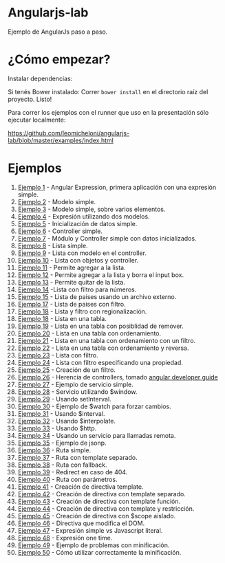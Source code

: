 Angularjs-lab
=============

Ejemplo de AngularJs paso a paso.


¿Cómo empezar?
=============

Instalar dependencias:

Si tenés Bower instalado:
Correr `bower install` en el directorio raíz del proyecto.
Listo!

Para correr los ejemplos con el runner que uso en la presentación sólo ejecutar localmente:

https://github.com/leomicheloni/angularjs-lab/blob/master/examples/index.html

Ejemplos
======

1. [Ejemplo 1](https://github.com/leomicheloni/angularjs-lab/blob/master/examples/ejemplo1) - Angular Expression, primera aplicación con una expresión simple.
2. [Ejemplo 2](https://github.com/leomicheloni/angularjs-lab/blob/master/examples/ejemplo2) - Modelo simple.
3. [Ejemplo 3](https://github.com/leomicheloni/angularjs-lab/blob/master/examples/ejemplo3) - Modelo simple, sobre varios elementos.
4. [Ejemplo 4](https://github.com/leomicheloni/angularjs-lab/blob/master/examples/ejemplo4) - Expresión utilizando dos modelos.
5. [Ejemplo 5](https://github.com/leomicheloni/angularjs-lab/blob/master/examples/ejemplo5) - Inicialización de datos simple.
6. [Ejemplo 6](https://github.com/leomicheloni/angularjs-lab/blob/master/examples/ejemplo6) - Controller simple.
7. [Ejemplo 7](https://github.com/leomicheloni/angularjs-lab/blob/master/examples/ejemplo7) - Módulo y Controller simple con datos inicializados.
8. [Ejemplo 8](https://github.com/leomicheloni/angularjs-lab/blob/master/examples/ejemplo8) - Lista simple.
9. [Ejemplo 9](https://github.com/leomicheloni/angularjs-lab/blob/master/examples/ejemplo9) - Lista con modelo en el controller.
10. [Ejemplo 10](https://github.com/leomicheloni/angularjs-lab/blob/master/examples/ejemplo10) - Lista con objetos y controller.
11. [Ejemplo 11](https://github.com/leomicheloni/angularjs-lab/blob/master/examples/ejemplo11) - Permite agregar a la lista.
12. [Ejemplo 12](https://github.com/leomicheloni/angularjs-lab/blob/master/examples/ejemplo12) - Permite agregar a la lista y borra el input box.
13. [Ejemplo 13](https://github.com/leomicheloni/angularjs-lab/blob/master/examples/ejemplo13) - Permite quitar de la lista.
14. [Ejemplo 14](https://github.com/leomicheloni/angularjs-lab/blob/master/examples/ejemplo14)  -Lista con filtro para números.
15. [Ejemplo 15](https://github.com/leomicheloni/angularjs-lab/blob/master/examples/ejemplo15/) - Lista de paises usando un archivo externo.
17. [Ejemplo 17](https://github.com/leomicheloni/angularjs-lab/blob/master/examples/ejemplo17/) - Lista de paises con filtro.
18. [Ejemplo 18](https://github.com/leomicheloni/angularjs-lab/blob/master/examples/ejemplo18/) - Lista y filtro con regionalización.
18. [Ejemplo 18](https://github.com/leomicheloni/angularjs-lab/blob/master/examples/ejemplo18/) - Lista en una tabla.
19. [Ejemplo 19](https://github.com/leomicheloni/angularjs-lab/blob/master/examples/ejemplo19/) - Lista en una tabla con posiblidad de remover.
20. [Ejemplo 20](https://github.com/leomicheloni/angularjs-lab/blob/master/examples/ejemplo20/) - Lista en una tabla con ordenamiento.
21. [Ejemplo 21](https://github.com/leomicheloni/angularjs-lab/blob/master/examples/ejemplo21/) - Lista en una tabla con ordenamiento con un filtro.
22. [Ejemplo 22](https://github.com/leomicheloni/angularjs-lab/blob/master/examples/ejemplo22/) - Lista en una tabla con ordenamiento y reversa.
23. [Ejemplo 23](https://github.com/leomicheloni/angularjs-lab/blob/master/examples/ejemplo23/) - Lista con filtro.
24. [Ejemplo 24](https://github.com/leomicheloni/angularjs-lab/blob/master/examples/ejemplo24/) - Lista con filtro especificando una propiedad.
25. [Ejemplo 25](https://github.com/leomicheloni/angularjs-lab/blob/master/examples/ejemplo25/) - Creación de un filtro.
26. [Ejemplo 26](https://github.com/leomicheloni/angularjs-lab/blob/master/examples/ejemplo26/) - Herencia de controllers, tomado [angular developer guide](https://docs.angularjs.org/guide/controller)
27. [Ejemplo 27](https://github.com/leomicheloni/angularjs-lab/blob/master/examples/ejemplo27/) - Ejemplo de servicio simple.
28. [Ejemplo 28](https://github.com/leomicheloni/angularjs-lab/blob/master/examples/ejemplo28/) - Servicio utilizando $window.
29. [Ejemplo 29](https://github.com/leomicheloni/angularjs-lab/blob/master/examples/ejemplo29/) - Usando setInterval.
30. [Ejemplo 30](https://github.com/leomicheloni/angularjs-lab/blob/master/examples/ejemplo30/) - Ejemplo de $watch para forzar cambios.
31. [Ejemplo 31](https://github.com/leomicheloni/angularjs-lab/blob/master/examples/ejemplo31/) - Usando $interval.
32. [Ejemplo 32](https://github.com/leomicheloni/angularjs-lab/blob/master/examples/ejemplo32/) - Usando $interpolate.
33. [Ejemplo 33](https://github.com/leomicheloni/angularjs-lab/blob/master/examples/ejemplo33/) - Usando $http.
34. [Ejemplo 34](https://github.com/leomicheloni/angularjs-lab/blob/master/examples/ejemplo34/) - Usando un servicio para llamadas remota.
35. [Ejemplo 35](https://github.com/leomicheloni/angularjs-lab/blob/master/examples/ejemplo35/) - Ejemplo de jsonp.
36. [Ejemplo 36](https://github.com/leomicheloni/angularjs-lab/blob/master/examples/ejemplo36/) - Ruta simple.
37. [Ejemplo 37](https://github.com/leomicheloni/angularjs-lab/blob/master/examples/ejemplo37/) - Ruta con template separado.
38. [Ejemplo 38](https://github.com/leomicheloni/angularjs-lab/blob/master/examples/ejemplo38/) - Ruta con fallback.
39. [Ejemplo 39](https://github.com/leomicheloni/angularjs-lab/blob/master/examples/ejemplo39/) - Redirect en caso de 404.
40. [Ejemplo 40](https://github.com/leomicheloni/angularjs-lab/blob/master/examples/ejemplo40/) - Ruta con parámetros.
41. [Ejemplo 41](https://github.com/leomicheloni/angularjs-lab/blob/master/examples/ejemplo41/) - Creación de directiva template.
42. [Ejemplo 42](https://github.com/leomicheloni/angularjs-lab/blob/master/examples/ejemplo42/) - Creación de directiva con template separado.
43. [Ejemplo 43](https://github.com/leomicheloni/angularjs-lab/blob/master/examples/ejemplo43/) - Creación de directiva con template función.
44. [Ejemplo 44](https://github.com/leomicheloni/angularjs-lab/blob/master/examples/ejemplo44/) - Creación de directiva con template y restricción.
45. [Ejemplo 45](https://github.com/leomicheloni/angularjs-lab/blob/master/examples/ejemplo45/) - Creación de directiva con $scope aislado.
46. [Ejemplo 46](https://github.com/leomicheloni/angularjs-lab/blob/master/examples/ejemplo46/) - Directiva que modifica el DOM.
47. [Ejemplo 47](https://github.com/leomicheloni/angularjs-lab/blob/master/examples/ejemplo47/) - Expresión simple vs Javascript literal.
48. [Ejemplo 48](https://github.com/leomicheloni/angularjs-lab/blob/master/examples/ejemplo48/) - Expresión one time.
49. [Ejemplo 49](https://github.com/leomicheloni/angularjs-lab/blob/master/examples/ejemplo49/) - Ejemplo de problemas con minificación.
50. [Ejemplo 50](https://github.com/leomicheloni/angularjs-lab/blob/master/examples/ejemplo50/) - Cómo utilizar correctamente la minificación.


